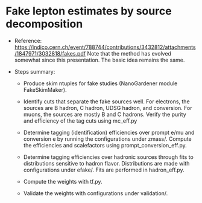 Fake lepton estimates by source decomposition
=============================================

- Reference: https://indico.cern.ch/event/788744/contributions/3432812/attachments/1847971/3032818/fakes.pdf
  Note that the method has evolved somewhat since this presentation. The basic idea remains the same.

- Steps summary:
  - Produce skim ntuples for fake studies (NanoGardener module FakeSkimMaker).

  - Identify cuts that separate the fake sources well.
    For electrons, the sources are B hadron, C hadron, UDSG hadron, and conversion.
    For muons, the sources are mostly B and C hadrons.
    Verify the purity and efficiency of the tag cuts using mc_eff.py

  - Determine tagging (identification) efficiencies over prompt e/mu and conversion e by running the configurations under zmass/. Compute the efficiencies and scalefactors using prompt_conversion_eff.py.

  - Determine tagging efficiencies over hadronic sources through fits to distributions sensitive to hadron flavor. Distributions are made with configurations under efake/. Fits are performed in hadron_eff.py. 

  - Compute the weights with tf.py.

  - Validate the weights with configurations under validation/.
